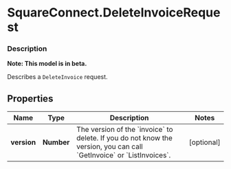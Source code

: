 # SquareConnect.DeleteInvoiceRequest

### Description
**Note: This model is in beta.**

Describes a `DeleteInvoice` request.

## Properties
Name | Type | Description | Notes
------------ | ------------- | ------------- | -------------
**version** | **Number** | The version of the &#x60;invoice&#x60; to delete. If you do not know the version, you can call &#x60;GetInvoice&#x60; or  &#x60;ListInvoices&#x60;. | [optional] 


